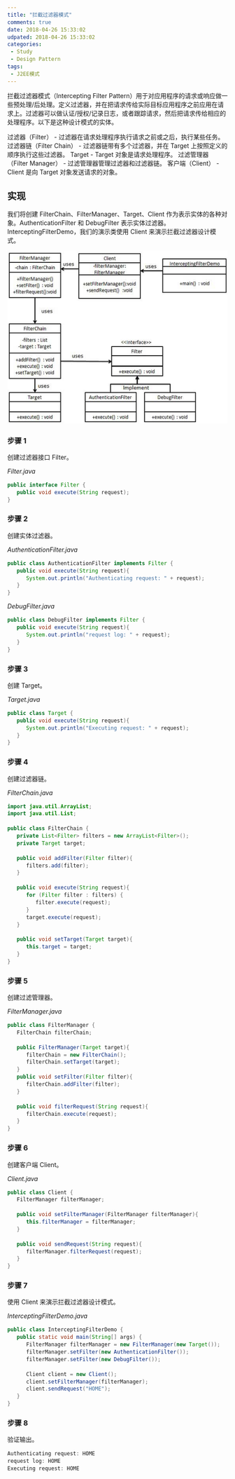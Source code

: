 ```yaml
---
title: "拦截过滤器模式"
comments: true
date: 2018-04-26 15:33:02
udpated: 2018-04-26 15:33:02
categories:
 - Study
 - Design Pattern
tags:
 - J2EE模式
---
```


拦截过滤器模式（Intercepting Filter Pattern）用于对应用程序的请求或响应做一些预处理/后处理。定义过滤器，并在把请求传给实际目标应用程序之前应用在请求上。过滤器可以做认证/授权/记录日志，或者跟踪请求，然后把请求传给相应的处理程序。以下是这种设计模式的实体。

过滤器（Filter） - 过滤器在请求处理程序执行请求之前或之后，执行某些任务。
过滤器链（Filter Chain） - 过滤器链带有多个过滤器，并在 Target 上按照定义的顺序执行这些过滤器。
Target - Target 对象是请求处理程序。
过滤管理器（Filter Manager） - 过滤管理器管理过滤器和过滤器链。
客户端（Client） - Client 是向 Target 对象发送请求的对象。

## 实现

我们将创建 FilterChain、FilterManager、Target、Client 作为表示实体的各种对象。AuthenticationFilter 和 DebugFilter 表示实体过滤器。
InterceptingFilterDemo，我们的演示类使用 Client 来演示拦截过滤器设计模式。

![](/images/design-pattern/interceptingfilter_pattern_uml_diagram.jpg)
<!--more-->

### 步骤 1
创建过滤器接口 Filter。

*Filter.java*
```java
public interface Filter {
   public void execute(String request);
}
```

### 步骤 2
创建实体过滤器。

*AuthenticationFilter.java*
```java
public class AuthenticationFilter implements Filter {
   public void execute(String request){
      System.out.println("Authenticating request: " + request);
   }
}
```

*DebugFilter.java*
```java
public class DebugFilter implements Filter {
   public void execute(String request){
      System.out.println("request log: " + request);
   }
}
```

### 步骤 3
创建 Target。

*Target.java*
```java
public class Target {
   public void execute(String request){
      System.out.println("Executing request: " + request);
   }
}
```

### 步骤 4
创建过滤器链。

*FilterChain.java*
```java
import java.util.ArrayList;
import java.util.List;

public class FilterChain {
   private List<Filter> filters = new ArrayList<Filter>();
   private Target target;

   public void addFilter(Filter filter){
      filters.add(filter);
   }

   public void execute(String request){
      for (Filter filter : filters) {
         filter.execute(request);
      }
      target.execute(request);
   }

   public void setTarget(Target target){
      this.target = target;
   }
}
```

### 步骤 5
创建过滤管理器。

*FilterManager.java*
```java
public class FilterManager {
   FilterChain filterChain;

   public FilterManager(Target target){
      filterChain = new FilterChain();
      filterChain.setTarget(target);
   }
   public void setFilter(Filter filter){
      filterChain.addFilter(filter);
   }

   public void filterRequest(String request){
      filterChain.execute(request);
   }
}
```

### 步骤 6
创建客户端 Client。

*Client.java*
```java
public class Client {
   FilterManager filterManager;

   public void setFilterManager(FilterManager filterManager){
      this.filterManager = filterManager;
   }

   public void sendRequest(String request){
      filterManager.filterRequest(request);
   }
}
```

### 步骤 7
使用 Client 来演示拦截过滤器设计模式。

*InterceptingFilterDemo.java*
```java
public class InterceptingFilterDemo {
   public static void main(String[] args) {
      FilterManager filterManager = new FilterManager(new Target());
      filterManager.setFilter(new AuthenticationFilter());
      filterManager.setFilter(new DebugFilter());

      Client client = new Client();
      client.setFilterManager(filterManager);
      client.sendRequest("HOME");
   }
}
```

### 步骤 8
验证输出。
```java
Authenticating request: HOME
request log: HOME
Executing request: HOME
```
